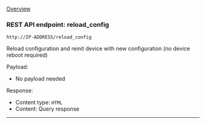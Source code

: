 [Overview](_OVERVIEW.md) 

### REST API endpoint: reload_config

`http://IP-ADDRESS/reload_config`


Reload configuration and reinit device with new configuration (no device reboot required)


Payload:
- No payload needed

Response:
- Content type: `HTML`
- Content: Query response

---
